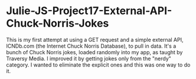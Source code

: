 # Julie-JS-Project17-External-API-Chuck-Norris-Jokes

This is my first attempt at using a GET request and a simple external API, ICNDb.com (the Internet Chuck Norris Database), to pull in data.  It's a bunch of Chuck Norris jokes, loaded randomly into my app, as taught by Traversy Media.  I improved it by getting jokes only from the "nerdy" category. I wanted to eliminate the explicit ones and this was one way to do it.
